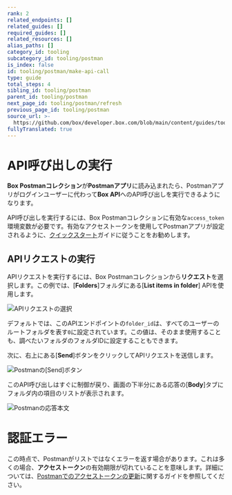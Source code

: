 ```yaml
---
rank: 2
related_endpoints: []
related_guides: []
required_guides: []
related_resources: []
alias_paths: []
category_id: tooling
subcategory_id: tooling/postman
is_index: false
id: tooling/postman/make-api-call
type: guide
total_steps: 4
sibling_id: tooling/postman
parent_id: tooling/postman
next_page_id: tooling/postman/refresh
previous_page_id: tooling/postman
source_url: >-
  https://github.com/box/developer.box.com/blob/main/content/guides/tooling/postman/make-api-call.md
fullyTranslated: true
---
```

# API呼び出しの実行

**Box Postmanコレクション**が**Postmanアプリ**に読み込まれたら、Postmanアプリがログインユーザーに代わって**Box API**へのAPI呼び出しを実行できるようになります。

<Message warning>

API呼び出しを実行するには、Box Postmanコレクションに有効な`access_token`環境変数が必要です。有効なアクセストークンを使用してPostmanアプリが設定されるように、[クイックスタート](g://tooling/postman/quick-start)ガイドに従うことをお勧めします。

</Message>

## APIリクエストの実行

APIリクエストを実行するには、Box Postmanコレクションから**リクエスト**を選択します。この例では、\[**Folders**]フォルダにある\[**List items in folder**] APIを使用します。

<ImageFrame border center shadow>

![APIリクエストの選択](./quick-start/select-api-request.png)

</ImageFrame>

デフォルトでは、このAPIエンドポイントの`folder_id`は、すべてのユーザーのルートフォルダを表す`0`に設定されています。この値は、そのまま使用することも、調べたいフォルダのフォルダIDに設定することもできます。

次に、右上にある\[**Send**]ボタンをクリックしてAPIリクエストを送信します。

<ImageFrame border center shadow>

![Postmanの\[Send\]ボタン](./quick-start/postman-send-button.png)

</ImageFrame>

このAPI呼び出しはすぐに制御が戻り、画面の下半分にある応答の\[**Body**]タブにフォルダ内の項目のリストが表示されます。

<ImageFrame border center shadow>

![Postmanの応答本文](./quick-start/postman-response-body.png)

</ImageFrame>

<Message warning>

# 認証エラー

この時点で、Postmanがリストではなくエラーを返す場合があります。これは多くの場合、**アクセストークン**の有効期限が切れていることを意味します。詳細については、[Postmanでのアクセストークンの更新](g://tooling/postman/refresh)に関するガイドを参照してください。

</Message>
